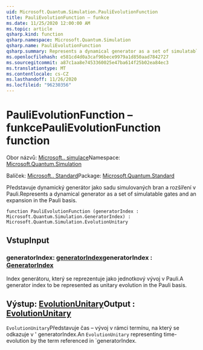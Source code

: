 ```yaml
---
uid: Microsoft.Quantum.Simulation.PauliEvolutionFunction
title: PauliEvolutionFunction – funkce
ms.date: 11/25/2020 12:00:00 AM
ms.topic: article
qsharp.kind: function
qsharp.namespace: Microsoft.Quantum.Simulation
qsharp.name: PauliEvolutionFunction
qsharp.summary: Represents a dynamical generator as a set of simulatable gates and an expansion in the Pauli basis.
ms.openlocfilehash: e581cd4d0a3caf96bece9979a1d850aad7842727
ms.sourcegitcommit: a87c1aa8e7453360025e47ba614f25b02ea84ec3
ms.translationtype: MT
ms.contentlocale: cs-CZ
ms.lasthandoff: 11/26/2020
ms.locfileid: "96230356"
---
```

# <a name="paulievolutionfunction-function"></a><span data-ttu-id="94c5e-102">PauliEvolutionFunction – funkce</span><span class="sxs-lookup"><span data-stu-id="94c5e-102">PauliEvolutionFunction function</span></span>

<span data-ttu-id="94c5e-103">Obor názvů: [Microsoft.. simulace](xref:Microsoft.Quantum.Simulation)</span><span class="sxs-lookup"><span data-stu-id="94c5e-103">Namespace: [Microsoft.Quantum.Simulation](xref:Microsoft.Quantum.Simulation)</span></span>

<span data-ttu-id="94c5e-104">Balíček: [Microsoft.. Standard](https://nuget.org/packages/Microsoft.Quantum.Standard)</span><span class="sxs-lookup"><span data-stu-id="94c5e-104">Package: [Microsoft.Quantum.Standard](https://nuget.org/packages/Microsoft.Quantum.Standard)</span></span>


<span data-ttu-id="94c5e-105">Představuje dynamický generátor jako sadu simulovaných bran a rozšíření v Pauli.</span><span class="sxs-lookup"><span data-stu-id="94c5e-105">Represents a dynamical generator as a set of simulatable gates and an expansion in the Pauli basis.</span></span>

```qsharp
function PauliEvolutionFunction (generatorIndex : Microsoft.Quantum.Simulation.GeneratorIndex) : Microsoft.Quantum.Simulation.EvolutionUnitary
```


## <a name="input"></a><span data-ttu-id="94c5e-106">Vstup</span><span class="sxs-lookup"><span data-stu-id="94c5e-106">Input</span></span>

### <a name="generatorindex--generatorindex"></a><span data-ttu-id="94c5e-107">generatorIndex: [generatorIndex](xref:Microsoft.Quantum.Simulation.GeneratorIndex)</span><span class="sxs-lookup"><span data-stu-id="94c5e-107">generatorIndex : [GeneratorIndex](xref:Microsoft.Quantum.Simulation.GeneratorIndex)</span></span>

<span data-ttu-id="94c5e-108">Index generátoru, který se reprezentuje jako jednotkový vývoj v Pauli.</span><span class="sxs-lookup"><span data-stu-id="94c5e-108">A generator index to be represented as unitary evolution in the Pauli basis.</span></span>



## <a name="output--evolutionunitary"></a><span data-ttu-id="94c5e-109">Výstup: [EvolutionUnitary](xref:Microsoft.Quantum.Simulation.EvolutionUnitary)</span><span class="sxs-lookup"><span data-stu-id="94c5e-109">Output : [EvolutionUnitary](xref:Microsoft.Quantum.Simulation.EvolutionUnitary)</span></span>

<span data-ttu-id="94c5e-110">`EvolutionUnitary`Představuje čas – vývoj v rámci termínu, na který se odkazuje v ' generatorIndex.</span><span class="sxs-lookup"><span data-stu-id="94c5e-110">An `EvolutionUnitary` representing time-evolution by the term referenced in \`generatorIndex.</span></span>